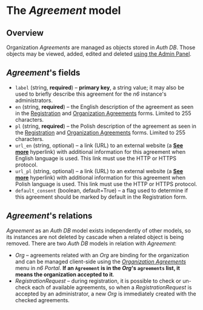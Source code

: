 # The *Agreement* model

## Overview

Organization _Agreements_ are managed as objects stored in _Auth DB_. Those objects may be viewed, added, edited and deleted [using the Admin Panel](manage.md).

## _Agreement_'s fields

- `label` (string, **required**) – **primary key**, a string value; it may also be used to briefly describe this agreement for the *n6* instance's administrators.
- `en` (string, **required**) – the English description of the agreement as seen in the [Registration](portal.md#registration-form) and [Organization Agreements](portal.md#organization-agreements-menu) forms. Limited to 255 characters.
- `pl` (string, **required**) – the Polish description of the agreement as seen in the [Registration](portal.md#registration-form) and [Organization Agreements](portal.md#organization-agreements-menu) forms. Limited to 255 characters.
- `url_en` (string, optional) – a link (URL) to an external website (a [**See more**](portal.md#registration-form) hyperlink) with additional information for this agreement when English language is used. This link must use the HTTP or HTTPS protocol.
- `url_pl` (string, optional) – a link (URL) to an external website (a [**See more**](portal.md#registration-form) hyperlink) with additional information for this agreement when Polish language is used. This link must use the HTTP or HTTPS protocol.
- `default_consent` (boolean, default=True) – a flag used to determine if this agreement should be marked by default in the Registration form.

## _Agreement_'s relations

_Agreement_ as an _Auth DB_ model exists independently of other models, so its instances are not deleted by cascade when a related object is being removed. There are two _Auth DB_ models in relation with _Agreement_:

- _Org_ – agreements related with an _Org_ are binding for the organization and can be managed client-side using the [*Organization Agreements*](portal.md) menu in *n6 Portal*. **If an `Agreement` is in the _Org_'s `agreements` list, it means the organization accepted to it**.
- _RegistrationRequest_ – during registration, it is possible to check or un-check each of available agreements, so when a _RegistrationRequest_ is accepted by an administrator, a new _Org_ is immediately created with the checked agreements.
